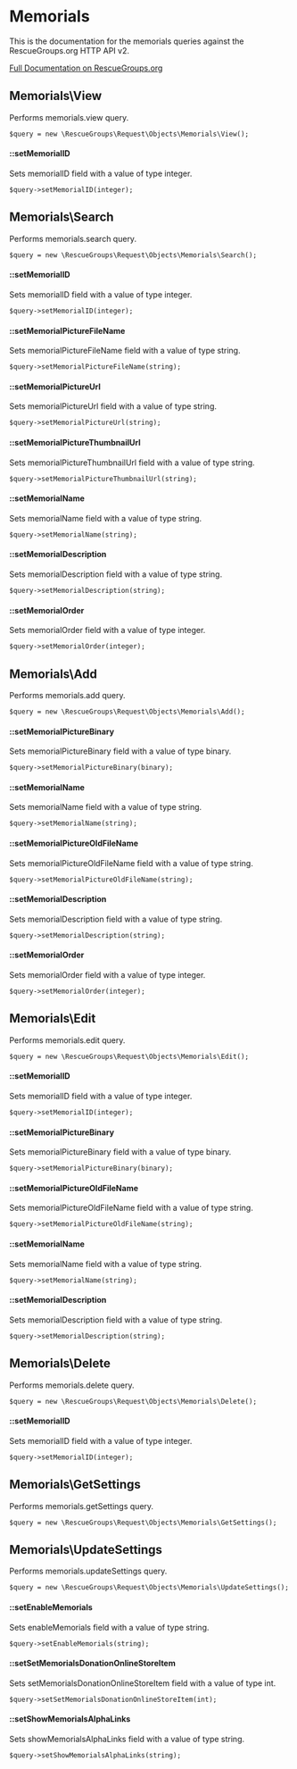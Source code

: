 # Memorials

This is the documentation for the memorials queries against the RescueGroups.org HTTP API v2.

[Full Documentation on RescueGroups.org](https://userguide.rescuegroups.org/display/APIDG/Object+definitions#Objectdefinitions-memorials)

## Memorials\View

Performs memorials.view query.

    $query = new \RescueGroups\Request\Objects\Memorials\View();

#### ::setMemorialID

Sets memorialID field with a value of type integer.

    $query->setMemorialID(integer);



## Memorials\Search

Performs memorials.search query.

    $query = new \RescueGroups\Request\Objects\Memorials\Search();

#### ::setMemorialID

Sets memorialID field with a value of type integer.

    $query->setMemorialID(integer);

#### ::setMemorialPictureFileName

Sets memorialPictureFileName field with a value of type string.

    $query->setMemorialPictureFileName(string);

#### ::setMemorialPictureUrl

Sets memorialPictureUrl field with a value of type string.

    $query->setMemorialPictureUrl(string);

#### ::setMemorialPictureThumbnailUrl

Sets memorialPictureThumbnailUrl field with a value of type string.

    $query->setMemorialPictureThumbnailUrl(string);

#### ::setMemorialName

Sets memorialName field with a value of type string.

    $query->setMemorialName(string);

#### ::setMemorialDescription

Sets memorialDescription field with a value of type string.

    $query->setMemorialDescription(string);

#### ::setMemorialOrder

Sets memorialOrder field with a value of type integer.

    $query->setMemorialOrder(integer);



## Memorials\Add

Performs memorials.add query.

    $query = new \RescueGroups\Request\Objects\Memorials\Add();

#### ::setMemorialPictureBinary

Sets memorialPictureBinary field with a value of type binary.

    $query->setMemorialPictureBinary(binary);

#### ::setMemorialName

Sets memorialName field with a value of type string.

    $query->setMemorialName(string);

#### ::setMemorialPictureOldFileName

Sets memorialPictureOldFileName field with a value of type string.

    $query->setMemorialPictureOldFileName(string);

#### ::setMemorialDescription

Sets memorialDescription field with a value of type string.

    $query->setMemorialDescription(string);

#### ::setMemorialOrder

Sets memorialOrder field with a value of type integer.

    $query->setMemorialOrder(integer);



## Memorials\Edit

Performs memorials.edit query.

    $query = new \RescueGroups\Request\Objects\Memorials\Edit();

#### ::setMemorialID

Sets memorialID field with a value of type integer.

    $query->setMemorialID(integer);

#### ::setMemorialPictureBinary

Sets memorialPictureBinary field with a value of type binary.

    $query->setMemorialPictureBinary(binary);

#### ::setMemorialPictureOldFileName

Sets memorialPictureOldFileName field with a value of type string.

    $query->setMemorialPictureOldFileName(string);

#### ::setMemorialName

Sets memorialName field with a value of type string.

    $query->setMemorialName(string);

#### ::setMemorialDescription

Sets memorialDescription field with a value of type string.

    $query->setMemorialDescription(string);



## Memorials\Delete

Performs memorials.delete query.

    $query = new \RescueGroups\Request\Objects\Memorials\Delete();

#### ::setMemorialID

Sets memorialID field with a value of type integer.

    $query->setMemorialID(integer);



## Memorials\GetSettings

Performs memorials.getSettings query.

    $query = new \RescueGroups\Request\Objects\Memorials\GetSettings();



## Memorials\UpdateSettings

Performs memorials.updateSettings query.

    $query = new \RescueGroups\Request\Objects\Memorials\UpdateSettings();

#### ::setEnableMemorials

Sets enableMemorials field with a value of type string.

    $query->setEnableMemorials(string);

#### ::setSetMemorialsDonationOnlineStoreItem

Sets setMemorialsDonationOnlineStoreItem field with a value of type int.

    $query->setSetMemorialsDonationOnlineStoreItem(int);

#### ::setShowMemorialsAlphaLinks

Sets showMemorialsAlphaLinks field with a value of type string.

    $query->setShowMemorialsAlphaLinks(string);





